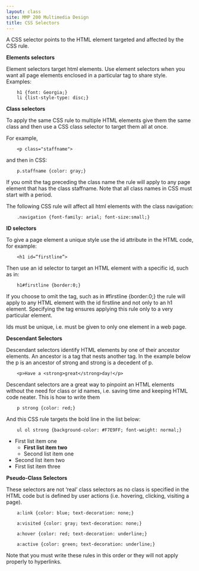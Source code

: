 ```yaml
---
layout: class
site: MMP 200 Multimedia Design
title: CSS Selectors
---
```

A CSS selector points to the HTML element targeted and affected by the CSS rule.

**Elements selectors**

Element selectors target html elements. Use element selectors when you want all page elements enclosed in a particular tag to share style. Examples:

        h1 {font: Georgia;}
        li {list-style-type: disc;}

**Class selectors**

To apply the same CSS rule to multiple HTML elements give them the same class and then use a CSS class selector to target them all at once.

For example,
        
        <p class="staffname"> 
        
and then in CSS:

        p.staffname {color: gray;}

If you omit the tag preceding the class name the rule will apply to any page element that has the class staffname. Note that all class names in CSS must start with a period.

The following CSS rule will affect all html elements with the class navigation:

        .navigation {font-family: arial; font-size:small;}

**ID selectors**

To give a page element a unique style use the id attribute in the HTML code, for example: 

        <h1 id=”firstline”>

Then use an id selector to target an HTML element with a specific id, such as in:

        h1#firstline {border:0;}

If you choose to omit the tag, such as in 
        #firstline {border:0;} 
the rule will apply to any HTML element with the id firstline and not only to an h1 element. Specifying the tag ensures applying this rule only to a very particular element.

Ids must be unique, i.e. must be given to only one element in a web page.

**Descendant Selectors**

Descendant selectors identify HTML elements by one of their ancestor elements. An ancestor is a tag that nests another tag. In the example below the p is an ancestor of strong and strong is a decedent of p.

        <p>Have a <strong>great</strong>day!</p>

Descendant selectors are a great way to pinpoint an HTML elements without the need for class or id names, i.e. saving time and keeping HTML code neater. This is how to write them

        p strong {color: red;}

And this CSS rule targets the bold line in the list below:

        ul ol strong {background-color: #F7E9FF; font-weight: normal;}

* First list item one
    - **First list item two**
    - Second list item one
* Second list item two
* First list item three

**Pseudo-Class Selectors**

These selectors are not ‘real’ class selectors as no class is specified in the HTML code but is defined by user actions (i.e. hovering, clicking, visiting a page).

        a:link {color: blue; text-decoration: none;}

        a:visited {color: gray; text-decoration: none;}

        a:hover {color: red; text-decoration: underline;}

        a:active {color: green; text-decoration: underline;}

Note that you must write these rules in this order or they will not apply properly to hyperlinks.
